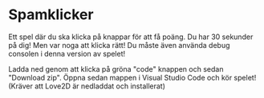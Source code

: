 # Spamklicker
Ett spel där du ska klicka på knappar för att få poäng. Du har 30 sekunder på dig! Men var noga att klicka rätt! Du måste även använda debug consolen i denna version av spelet!

Ladda ned genom att klicka på gröna "code" knappen och sedan "Download zip". Öppna sedan mappen i Visual Studio Code och kör spelet!
(Kräver att Love2D är nedladdat och installerat)
